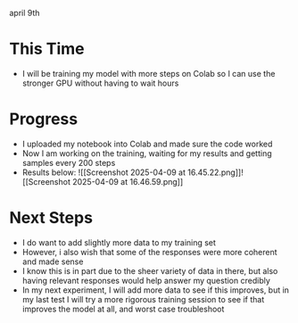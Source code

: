 april 9th
# This Time
- I will be training my model with more steps on Colab so I can use the stronger GPU without having to wait hours

# Progress
- I uploaded my notebook into Colab and made sure the code worked
- Now I am working on the training, waiting for my results and getting samples every 200 steps
- Results below:
![[Screenshot 2025-04-09 at 16.45.22.png]]![[Screenshot 2025-04-09 at 16.46.59.png]]
# Next Steps
- I do want to add slightly more data to my training set
- However, i also wish that some of the responses were more coherent and made sense
- I know this is in part due to the sheer variety of data in there, but also having relevant responses would help answer my question credibly
- In my next experiment, I will add more data to see if this improves, but in my last test I will try a more rigorous training session to see if that improves the model at all, and worst case troubleshoot